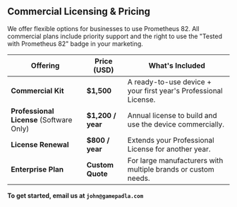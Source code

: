 ## Commercial Licensing & Pricing

We offer flexible options for businesses to use Prometheus 82. All commercial plans include priority support and the right to use the "Tested with Prometheus 82" badge in your marketing.

| Offering                      | Price (USD)       | What's Included                                                               |
| ----------------------------- | ----------------- | ----------------------------------------------------------------------------- |
| **Commercial Kit** | **$1,500** | A ready-to-use device + your first year's Professional License.               |
| **Professional License** (Software Only) | **$1,200 / year** | Annual license to build and use the device commercially.                      |
| **License Renewal** | **$800 / year** | Extends your Professional License for another year.                           |
| **Enterprise Plan** | **Custom Quote** | For large manufacturers with multiple brands or custom needs.                 |

**To get started, email us at `john@gamepadla.com`**
